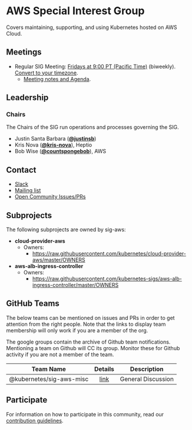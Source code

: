 <!---
This is an autogenerated file!

Please do not edit this file directly, but instead make changes to the
sigs.yaml file in the project root.

To understand how this file is generated, see https://git.k8s.io/community/generator/README.md
--->
# AWS Special Interest Group

Covers maintaining, supporting, and using Kubernetes hosted on AWS Cloud.

## Meetings
* Regular SIG Meeting: [Fridays at 9:00 PT (Pacific Time)](https://docs.google.com/document/d/1FQx0BPlkkl1Bn0c9ocVBxYIKojpmrS1CFP5h0DI68AE/edit) (biweekly). [Convert to your timezone](http://www.thetimezoneconverter.com/?t=9:00&tz=PT%20%28Pacific%20Time%29).
  * [Meeting notes and Agenda](https://docs.google.com/document/d/1-i0xQidlXnFEP9fXHWkBxqySkXwJnrGJP9OGyP2_P14/edit).

## Leadership

### Chairs
The Chairs of the SIG run operations and processes governing the SIG.

* Justin Santa Barbara (**[@justinsb](https://github.com/justinsb)**)
* Kris Nova (**[@kris-nova](https://github.com/kris-nova)**), Heptio
* Bob Wise (**[@countspongebob](https://github.com/countspongebob)**), AWS

## Contact
* [Slack](https://kubernetes.slack.com/messages/sig-aws)
* [Mailing list](https://groups.google.com/forum/#!forum/kubernetes-sig-aws)
* [Open Community Issues/PRs](https://github.com/kubernetes/community/labels/sig%2Faws)

## Subprojects

The following subprojects are owned by sig-aws:
- **cloud-provider-aws**
  - Owners:
    - https://raw.githubusercontent.com/kubernetes/cloud-provider-aws/master/OWNERS
- **aws-alb-ingress-controller**
  - Owners:
    - https://raw.githubusercontent.com/kubernetes-sigs/aws-alb-ingress-controller/master/OWNERS

## GitHub Teams

The below teams can be mentioned on issues and PRs in order to get attention from the right people.
Note that the links to display team membership will only work if you are a member of the org.

The google groups contain the archive of Github team notifications.
Mentioning a team on Github will CC its group.
Monitor these for Github activity if you are not a member of the team.

| Team Name | Details | Description |
| --------- |:-------:| ----------- |
| @kubernetes/sig-aws-misc | [link](https://github.com/orgs/kubernetes/teams/sig-aws-misc) | General Discussion |

<!-- BEGIN CUSTOM CONTENT -->
## Participate
For information on how to participate in this community, read our [contribution guidelines](CONTRIBUTING.md).
<!-- END CUSTOM CONTENT -->
